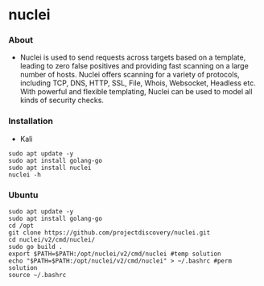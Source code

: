 # nuclei

### About

* Nuclei is used to send requests across targets based on a template, leading to zero false positives and providing fast scanning on a large number of hosts. Nuclei offers scanning for a variety of protocols, including TCP, DNS, HTTP, SSL, File, Whois, Websocket, Headless etc. With powerful and flexible templating, Nuclei can be used to model all kinds of security checks.

### Installation&#x20;

* Kali

```
sudo apt update -y 
sudo apt install golang-go
sudo apt install nuclei
nuclei -h
```

### Ubuntu

```
sudo apt update -y
sudo apt install golang-go
cd /opt
git clone https://github.com/projectdiscovery/nuclei.git
cd nuclei/v2/cmd/nuclei/
sudo go build .
export $PATH=$PATH:/opt/nuclei/v2/cmd/nuclei #temp solution  
echo "$PATH=$PATH:/opt/nuclei/v2/cmd/nuclei" > ~/.bashrc #perm solution
source ~/.bashrc

```
